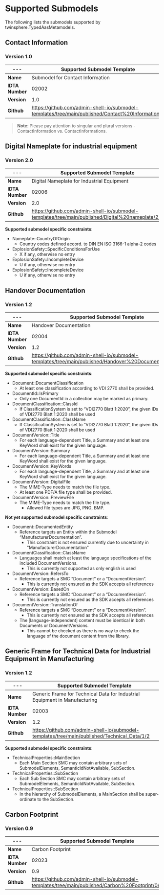 # Supported Submodels

The following lists the submodels supported by twinsphere.TypedAasMetamodels.

## Contact Information

### Version 1.0

| ---             | Supported Submodel Template                                                                        |
|-----------------|----------------------------------------------------------------------------------------------------|
| **Name**        | Submodel for Contact Information                                                                   |
| **IDTA Number** | 02002                                                                                              |
| **Version**     | 1.0                                                                                                |
| **Github**      | <https://github.com/admin-shell-io/submodel-templates/tree/main/published/Contact%20Information/1> |

> **Note**: Please pay attention to singular and plural versions - ContactInformation vs. ContactInformations.

## Digital Nameplate for industrial equipment

### Version 2.0

| ---             | Supported Submodel Template                                                                        |
|-----------------|----------------------------------------------------------------------------------------------------|
| **Name**        | Digital Nameplate for Industrial Equipment                                                         |
| **IDTA Number** | 02006                                                                                              |
| **Version**     | 2.0                                                                                                |
| **Github**      | <https://github.com/admin-shell-io/submodel-templates/tree/main/published/Digital%20nameplate/2/0> |

**Supported submodel specific constraints**:

- Nameplate::CountryOfOrigin
    - Country codes defined accord. to DIN EN ISO 3166-1 alpha-2 codes
- ExplosionSafety::SpecificConditionsForUse
    - X if any, otherwise no entry
- ExplosionSafety::IncompleteDevice
    - U if any, otherwise no entry
- ExplosionSafety::IncompleteDevice
    - U if any, otherwise no entry

## Handover Documentation

### Version 1.2

<!-- markdownlint-disable line-length -->

| --- | Supported Submodel Template |
|-----------------|---------------------------------------------------------------------------------------------------------|
| **Name**        | Handover Documentation                                                                                  |
| **IDTA Number** | 02004                                                                                                   |
| **Version**     | 1.2                                                                                                     |
| **Github**      | <https://github.com/admin-shell-io/submodel-templates/tree/main/published/Handover%20Documentation/1/2> |

<!-- markdownlint-enable line-length -->

**Supported submodel specific constraints**:

- Document::DocumentClassification
    - At least one classification according to VDI 2770 shall be provided.
- DocumentId::IsPrimary
    - Only one DocumentId in a collection may be marked as primary.
- DocumentClassification::ClassId
    - If ClassificationSystem is set to “VDI2770 Blatt 1:2020”, the given IDs of VDI2770 Blatt 1:2020 shall be used
- DocumentClassification::ClassName
    - If ClassificationSystem is set to “VDI2770 Blatt 1:2020”, the given IDs of VDI2770 Blatt 1:2020 shall be used
- DocumentVersion::Title
    - For each language-dependent Title, a Summary and at least one KeyWord shall exist for the given language.
- DocumentVersion::Summary
    - For each language-dependent Title, a Summary and at least one KeyWord shall exist for the given language.
- DocumentVersion::KeyWords
    - For each language-dependent Title, a Summary and at least one KeyWord shall exist for the given language.
- DocumentVersion::DigitalFile
    - The MIME-Type needs to match the file type.
    - At least one PDF/A file type shall be provided.
- DocumentVersion::PreviewFile
    - The MIME-Type needs to match the file type.
        - Allowed file types are JPG, PNG, BMP.

**Not yet supported submodel specific constraints**:

- Document::DocumentedEntity
    - Reference targets an Entity within the Submodel “ManufacturerDocumentation”.
        - This constraint is not ensured currently due to uncertainty in "ManufacturerDocumentation"
- DocumentClassification::ClassName
    - Languages shall match at least the language specifications of the included DocumentVersions.
        - This is currently not supported as only english is used
- DocumentVersion::RefersTo
    - Reference targets a SMC “Document” or a “DocumentVersion”.
        - This is currently not ensured as the SDK accepts all references
- DocumentVersion::BasedOn
    - Reference targets a SMC “Document” or a “DocumentVersion”.
        - This is currently not ensured as the SDK accepts all references
- DocumentVersion::TranslationOf
    - Reference targets a SMC “Document” or a “DocumentVersion”.
        - This is currently not ensured as the SDK accepts all references
    - The [language-independent] content must be identical in both Documents or DocumentVersions.
        - This cannot be checked as there is no way to check the language of the document content from the library.

## Generic Frame for Technical Data for Industrial Equipment in Manufacturing

### Version 1.2

<!-- markdownlint-disable line-length -->

| ---             | Supported Submodel Template                                                                   |
|-----------------|-----------------------------------------------------------------------------------------------|
| **Name**        | Generic Frame for Technical Data for Industrial Equipment in Manufacturing                    |
| **IDTA Number** | 02003                                                                                         |
| **Version**     | 1.2                                                                                           |
| **Github**      | <https://github.com/admin-shell-io/submodel-templates/tree/main/published/Technical_Data/1/2> |

<!-- markdownlint-enable line-length -->

**Supported submodel specific constraints**:

- TechnicalProperties::MainSection
    - Each Main Section SMC may contain arbitrary sets of SubmodelElements, SemanticIdNotAvailable, SubSection.
- TechnicalProperties::SubSection
    - Each Sub Section SMC may contain arbitrary sets of SubmodelElements, SemanticIdNotAvailable, SubSection.
- TechnicalProperties::SubSection
    - In the hierarchy of SubmodelElements, a MainSection shall be super-ordinate to the SubSection.

## Carbon Footprint

### Version 0.9

| ---             | Supported Submodel Template                                                                       |
|-----------------|---------------------------------------------------------------------------------------------------|
| **Name**        | Carbon Footprint                                                                                  |
| **IDTA Number** | 02023                                                                                             |
| **Version**     | 0.9                                                                                               |
| **Github**      | <https://github.com/admin-shell-io/submodel-templates/tree/main/published/Carbon%20Footprint/0/9> |
